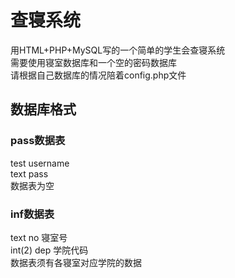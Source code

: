 # 查寝系统
用HTML+PHP+MySQL写的一个简单的学生会查寝系统  <br/>
需要使用寝室数据库和一个空的密码数据库  <br/>
请根据自己数据库的情况陪着config.php文件 <br/>
## 数据库格式
### pass数据表 
test username  <br/>
text pass  <br/>
数据表为空  <br/>
### inf数据表 
text     no     寝室号  <br/>
int(2)   dep    学院代码  <br/>
数据表须有各寝室对应学院的数据  <br/>